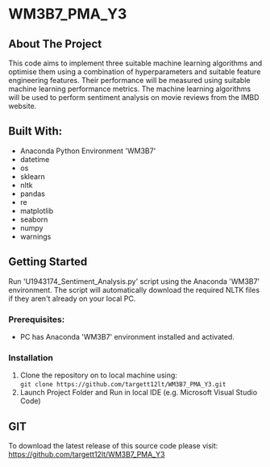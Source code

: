 # WM3B7_PMA_Y3

## About The Project
This code aims to implement three suitable machine learning algorithms and optimise them using a combination of hyperparameters and suitable feature engineering features. Their performance will be measured using suitable machine learning performance metrics. The machine learning algorithms will be used to perform sentiment analysis on movie reviews from the IMBD website.  

## Built With:
* Anaconda Python Environment 'WM3B7'
* datetime
* os
* sklearn
* nltk
* pandas
* re
* matplotlib
* seaborn
* numpy
* warnings


## Getting Started
Run 'U1943174_Sentiment_Analysis.py' script using the Anaconda 'WM3B7' environment. The script will automatically download
the required NLTK files if they aren't already on your local PC. 

### Prerequisites:
* PC has Anaconda 'WM3B7' environment installed and activated.

### Installation
1.  Clone the repository on to local machine using:  
`git clone https://github.com/targett12lt/WM3B7_PMA_Y3.git`
2. Launch Project Folder and Run in local IDE (e.g. Microsoft Visual Studio Code)  

## GIT
To download the latest release of this source code please visit:  
https://github.com/targett12lt/WM3B7_PMA_Y3
